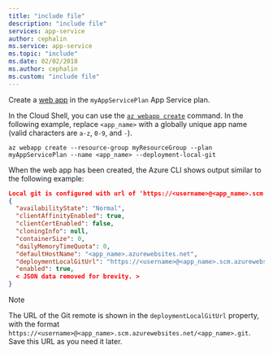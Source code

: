 ```yaml
---
title: "include file"
description: "include file"
services: app-service
author: cephalin
ms.service: app-service
ms.topic: "include"
ms.date: 02/02/2018
ms.author: cephalin
ms.custom: "include file"
---
```


Create a [web app](../articles/app-service/containers/app-service-linux-intro.md) in the `myAppServicePlan` App Service plan. 

In the Cloud Shell, you can use the [`az webapp create`](/cli/azure/webapp?view=azure-cli-latest#az-webapp-create) command. In the following example, replace `<app_name>` with a globally unique app name (valid characters are `a-z`, `0-9`, and `-`). 

```azurecli-interactive
az webapp create --resource-group myResourceGroup --plan myAppServicePlan --name <app_name> --deployment-local-git
```

When the web app has been created, the Azure CLI shows output similar to the following example:

```json
Local git is configured with url of 'https://<username>@<app_name>.scm.azurewebsites.net/<app_name>.git'
{
  "availabilityState": "Normal",
  "clientAffinityEnabled": true,
  "clientCertEnabled": false,
  "cloningInfo": null,
  "containerSize": 0,
  "dailyMemoryTimeQuota": 0,
  "defaultHostName": "<app_name>.azurewebsites.net",
  "deploymentLocalGitUrl": "https://<username>@<app_name>.scm.azurewebsites.net/<app_name>.git",
  "enabled": true,
  < JSON data removed for brevity. >
}
```

> [!NOTE]
> The URL of the Git remote is shown in the `deploymentLocalGitUrl` property, with the format `https://<username>@<app_name>.scm.azurewebsites.net/<app_name>.git`. Save this URL as you need it later.
>
